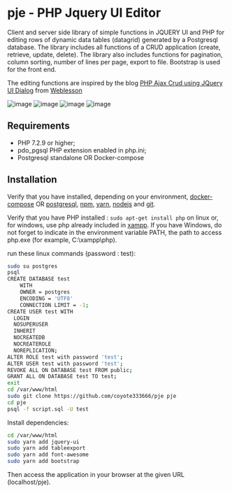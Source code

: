 # pje - PHP Jquery UI Editor

Client and server side library of simple functions in JQUERY UI and PHP for editing rows of dynamic data tables (datagrid) generated by a Postgresql database. The library includes all functions of a CRUD application (create, retrieve, update, delete). The library also includes functions for pagination, column sorting, number of lines per page, export to file. Bootstrap is used for the front end.

The editing functions are inspired by the blog [PHP Ajax Crud using JQuery UI Dialog][8] from [Weblesson][9]

![image](https://user-images.githubusercontent.com/24400013/232898371-e95e843f-4694-4001-ac3f-3c354c476087.png)
![image](https://user-images.githubusercontent.com/24400013/232898554-c6a72106-e1a8-4bb4-bc83-2ed2e2b4553b.png)
![image](https://user-images.githubusercontent.com/24400013/232898694-738ce2b1-d010-4051-8c24-120ed1d29a5c.png)
![image](https://user-images.githubusercontent.com/24400013/232898911-502d46ef-0e9d-4921-afd4-1722cb13e84d.png)


Requirements
------------

  * PHP 7.2.9 or higher;
  * pdo_pgsql PHP extension enabled in php.ini;
  * Postgresql standalone OR Docker-compose

Installation
------------

Verify that you have installed, depending on your environment, [docker-compose][1] OR [postgresql][2], [npm][4], [yarn][5], [nodejs][6] and [git][7].

Verify that you have PHP installed : `sudo apt-get install php` on linux or, for windows, use php already included in [xampp][3].
If you have Windows, do not forget to indicate in the environment variable PATH, 
the path to access php.exe (for example, C:\xampp\php).

run these linux commands (password : test):

```bash
sudo su postgres
psql
CREATE DATABASE test
    WITH 
    OWNER = postgres
    ENCODING = 'UTF8'
    CONNECTION LIMIT = -1;
CREATE USER test WITH
  LOGIN
  NOSUPERUSER
  INHERIT
  NOCREATEDB
  NOCREATEROLE
  NOREPLICATION;
ALTER ROLE test with password 'test';
ALTER USER test with password 'test';
REVOKE ALL ON DATABASE test FROM public;
GRANT ALL ON DATABASE test TO test;        
exit
cd /var/www/html
sudo git clone https://github.com/coyote333666/pje pje
cd pje
psql -f script.sql -U test
```
Install dependencies:

```bash
cd /var/www/html
sudo yarn add jquery-ui
sudo yarn add tableexport
sudo yarn add font-awesome
sudo yarn add bootstrap
```

Then access the application in your browser at the given URL (localhost/pje).

[1]: https://docs.docker.com/compose/install/
[2]: https://www.postgresql.org/
[3]: https://www.apachefriends.org/index.html
[4]: https://www.npmjs.com/
[5]: https://yarnpkg.com/
[6]: https://nodejs.org/en/
[7]: https://git-scm.com/
[8]: https://www.webslesson.info/2018/03/php-ajax-crud-using-jquery-ui-dialog.html
[9]: https://www.webslesson.info/
